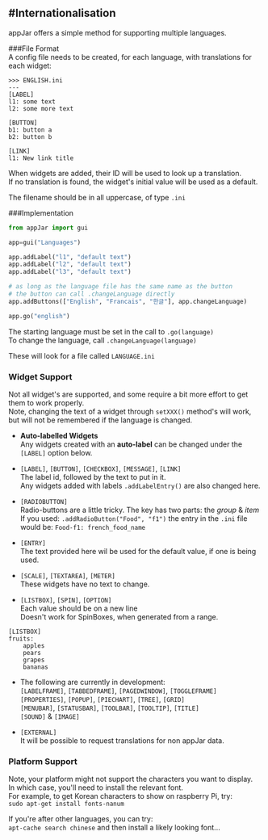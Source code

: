 #Internationalisation
---

appJar offers a simple method for supporting multiple languages.  

###File Format  
A config file needs to be created, for each language, with translations for each widget:

```
>>> ENGLISH.ini
---
[LABEL]
l1: some text
l2: some more text

[BUTTON]
b1: button a
b2: button b

[LINK]
l1: New link title
```

When widgets are added, their ID will be used to look up a translation.  
If no translation is found, the widget's initial value will be used as a default.  

The filename should be in all uppercase, of type `.ini`  

###Implementation  
```python
from appJar import gui

app=gui("Languages")

app.addLabel("l1", "default text")
app.addLabel("l2", "default text")
app.addLabel("l3", "default text")

# as long as the language file has the same name as the button
# the button can call .changeLanguage directly
app.addButtons(["English", "Francais", "한글"], app.changeLanguage)

app.go("english")
```

The starting language must be set in the call to `.go(language)`  
To change the language, call `.changeLanguage(language)`  

These will look for a file called `LANGUAGE.ini`

### Widget Support
Not all widget's are supported, and some require a bit more effort to get them to work properly.  
Note, changing the text of a widget through `setXXX()` method's will work, but will not be remembered if the language is changed.  

* **Auto-labelled Widgets**  
    Any widgets created with an **auto-label** can be changed under the `[LABEL]` option below.  

* `[LABEL]`,  `[BUTTON]`, `[CHECKBOX]`, `[MESSAGE]`, `[LINK]`  
    The label id, followed by the text to put in it.  
    Any widgets added with labels `.addLabelEntry()` are also changed here.  

* `[RADIOBUTTON]`  
    Radio-buttons are a little tricky. The key has two parts: the *group* & *item*  
    If you used: `.addRadioButton("Food", "f1")` the entry in the `.ini` file would be:
    `Food-f1: french_food_name`  

* `[ENTRY]`  
    The text provided here wil be used for the default value, if one is being used.  

* `[SCALE]`, `[TEXTAREA]`, `[METER]`  
    These widgets have no text to change.  

* `[LISTBOX]`, `[SPIN]`, `[OPTION]`  
    Each value should be on a new line  
    Doesn't work for SpinBoxes, when generated from a range.  
```
[LISTBOX]
fruits:
    apples
    pears
    grapes
    bananas
```

* The following are currently in development:  
    `[LABELFRAME]`, `[TABBEDFRAME]`, `[PAGEDWINDOW]`, `[TOGGLEFRAME]`  
    `[PROPERTIES]`, `[POPUP]`, `[PIECHART]`, `[TREE]`, `[GRID]`  
    `[MENUBAR]`, `[STATUSBAR]`, `[TOOLBAR]`, `[TOOLTIP]`, `[TITLE]`  
    `[SOUND]` & `[IMAGE]`  

* `[EXTERNAL]`  
    It will be possible to request translations for non appJar data.  

### Platform Support
Note, your platform might not support the characters you want to display.  
In which case, you'll need to install the relevant font.  
For example, to get Korean characters to show on raspberry Pi, try:  
`sudo apt-get install fonts-nanum`  

If you're after other languages, you can try:  
`apt-cache search chinese` and then install a likely looking font...  
